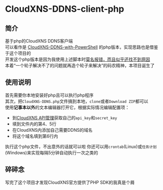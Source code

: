 # CloudXNS-DDNS-client-php
## 简介
基于php的CloudXNS DDNS客户端  
可以看作是 [CloudXNS-DDNS-with-PowerShell](https://github.com/kkkgo/CloudXNS-DDNS-with-PowerShell) 的php版本，实现思路也是借鉴于这个项目的  
开发这个php版本是因为我使用上述脚本时[莫名报错，而且似乎还找不到原因](https://github.com/kkkgo/CloudXNS-DDNS-with-PowerShell/issues/3)  
本着“一个轮子解决不了的问题就再造个轮子来解决”的码农精神，本项目诞生了  

## 使用说明
首先需要你本地安装好php且可以执行php程序  
其次，把`CloudXNS-DDNS.php`文件搞到本地，`clone`或者`Download ZIP`都可以  
使用**记事本以外**的文本编辑器打开它，根据实际情况编辑配置项：

- 到[CloudXNS API管理](https://www.cloudxns.net/AccountManage/apimanage.html)获取自己的`api_key`和`secret_key`
- 填到文件内的第4、5行
- 在CloudXNS内添加自己需要DDNS的域名
- 将这个域名填到第6行内

执行这个php文件，不出意外的话就可以啦
你还可以用`crontab`(Linux)或`任务计划`(Windows)来实现每隔5分钟自动执行一次之类的

## 碎碎念
写完了这个项目才发现CloudXNS官方提供了PHP SDK的我真是个屑